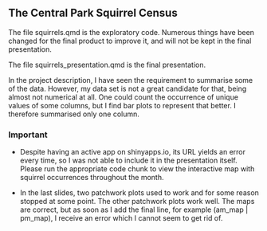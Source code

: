## The Central Park Squirrel Census

The file squirrels.qmd is the exploratory code. Numerous things have been changed for the final product to improve it, and will not be kept in the final presentation.

The file squirrels_presentation.qmd is the final presentation. 

In the project description, I have seen the requirement to summarise some of the data. However, my data set is not a great candidate for that, being almost not numerical at all. One could count the occurrence of unique values of some columns, but I find bar plots to represent that better. I therefore summarised only one column.

### Important

- Despite having an active app on shinyapps.io, its URL yields an error every time, so I was not able to include it in the presentation itself. Please run the appropriate code chunk to view the interactive map with squirrel occurrences throughout the month.

- In the last slides, two patchwork plots used to work and for some reason stopped at some point. The other patchwork plots work well. The maps are correct, but as soon as I add the final line, for example (am_map | pm_map), I receive an error which I cannot seem to get rid of.